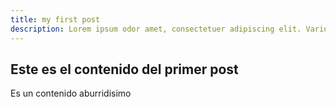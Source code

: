 ```yaml
---
title: my first post
description: Lorem ipsum odor amet, consectetuer adipiscing elit. Varius adipiscing vestibulum sociosqu taciti, adipiscing ut. Commodo morbi platea; metus aliquet class at natoque efficitur. Integer nec morbi aliquam odio torquent ex cursus. Sagittis penatibus habitant feugiat nascetur integer.
---
```


## Este es el contenido del primer post

Es un contenido aburridisimo